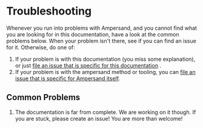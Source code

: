 # Troubleshooting
Whenever you run into problems with Ampersand, and you cannot find what you are looking for in this documentation, have a look at the common problems below. When your problem isn't there, see if you can find an issue for it. Otherwise, do one of:

  1. If your problem is with this documentation (you miss some explanation), or just [file an issue that is specific for this documentation](http://github.com/AmpersandTarski/documentation/issues) .
  2. If your problem is with the ampersand method or tooling, you can [file an issue that is specific for Ampersand itself](http://github.com/AmpersandTarski/ampersand/issues).

## Common Problems
<!---
This is ment to become a list that helps users with frequent asked questions
-->
 1. The documentation is far from complete. We are working on it though. If you are stuck, please create an issue! You are more than welcome!

